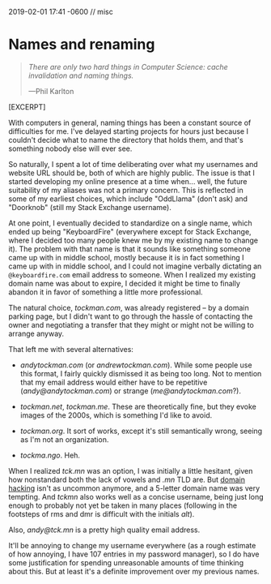 2019-02-01 17:41 -0600 // misc

# Names and renaming

> *There are only two hard things in Computer Science:
> cache invalidation and naming things.*
>
> —Phil Karlton

[EXCERPT]

With computers in general,
naming things has been a constant source of difficulties for me.
I've delayed starting projects for hours
just because I couldn't decide what to name the directory that holds them,
and that's something nobody else will ever see.

So naturally,
I spent a lot of time
deliberating over what my usernames and website URL should be,
both of which are highly public.
The issue is that I started developing my online presence
at a time when...
well, the future suitability of my aliases
was not a primary concern.
This is reflected in some of my earliest choices,
which include "OddLlama" (don't ask)
and "Doorknob" (still my Stack Exchange username).

At one point,
I eventually decided to standardize on a single name,
which ended up being "KeyboardFire"
(everywhere except for Stack Exchange,
where I decided too many people knew me by my existing name to change it).
The problem with that name
is that it sounds like something someone came up with in middle school,
mostly because it is in fact something I came up with in middle school,
and I could not imagine verbally dictating
an <code>@keyboardfire.com</code> email address
to someone.
When I realized my existing domain name was about to expire,
I decided it might be time to finally abandon it
in favor of something a little more professional.

The natural choice,
_tockman.com_,
was already registered –
by a domain parking page,
but I didn't want to go through the hassle
of contacting the owner and negotiating a transfer
that they might or might not be willing to arrange anyway.

That left me with several alternatives:

 * _andytockman.com_ (or _andrewtockman.com_).
   While some people use this format,
   I fairly quickly dismissed it as being too long.
   Not to mention that my email address
   would either have to be repetitive
   (_andy@andytockman.com_)
   or strange
   (_me@andytockman.com_?).

 * _tockman.net_, _tockman.me_.
   These are theoretically fine,
   but they evoke images of the 2000s,
   which is something I'd like to avoid.

 * _tockman.org_.
   It sort of works,
   except it's still semantically wrong,
   seeing as I'm not an organization.

 * _tockma.ngo_. Heh.

When I realized _tck.mn_ was an option,
I was initially a little hesitant,
given how nonstandard both the lack of vowels and _.mn_ TLD are.
But [domain hacking][dh] isn't as uncommon anymore,
and a 5-letter domain name was very tempting.
And _tckmn_ also works well as a concise username,
being just long enough to probably not yet be taken in many places
(following in the footsteps of rms and dmr is difficult
with the initials _alt_).

Also, _andy@tck.mn_ is a pretty high quality email address.

It'll be annoying to change my username everywhere
(as a rough estimate of how annoying,
I have 107 entries in my password manager),
so I do have some justification
for spending unreasonable amounts of time thinking about this.
But at least it's a definite improvement over my previous names.

 [dh]: https://en.wikipedia.org/wiki/Domain_hack
